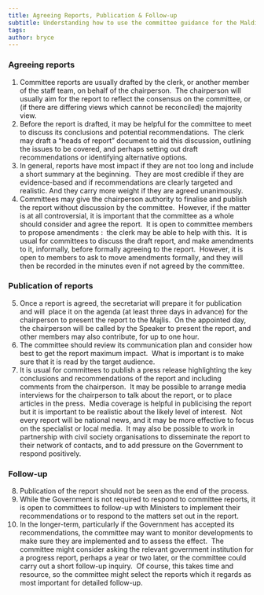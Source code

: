 ```yaml
---
title: Agreeing Reports, Publication & Follow-up
subtitle: Understanding how to use the committee guidance for the Maldives Parliament
tags: 
author: bryce
---
```


<h3><span>Agreeing reports</span></h3>
<ol>
<li aria-level="2"><span>Committee reports are usually drafted by the clerk, or another member of the staff team, on behalf of the chairperson.&nbsp; The chairperson will usually aim for the report to reflect the consensus on the committee, or (if there are differing views which cannot be reconciled) the majority view.</span></li>
<li aria-level="2"><span>Before the report is drafted, it may be helpful for the committee to meet to discuss its conclusions and potential recommendations.&nbsp; The clerk may draft a &ldquo;heads of report&rdquo; document to aid this discussion, outlining the issues to be covered, and perhaps setting out draft recommendations or identifying alternative options.&nbsp;</span></li>
<li aria-level="2"><span>In general, reports have most impact if they are not too long and include a short summary at the beginning.&nbsp; They are most credible if they are evidence-based and if recommendations are clearly targeted and realistic. And they carry more weight if they are agreed unanimously.&nbsp;</span></li>
<li aria-level="2"><span>Committees may give the chairperson authority to finalise and publish the report without discussion by the committee.&nbsp; However, if the matter is at all controversial, it is important that the committee as a whole should consider and agree the report.&nbsp; It is open to committee members to propose amendments :&nbsp; the clerk may be able to help with this.&nbsp; It is usual for committees to discuss the draft report, and make amendments to it, informally, before formally agreeing to the report.&nbsp; However, it is open to members to ask to move amendments formally, and they will then be recorded in the minutes even if not agreed by the committee.&nbsp;&nbsp;</span></li>
</ol>
<h3><span>Publication of reports&nbsp;</span></h3>
<ol start="5">
<li aria-level="2"><span>Once a report is agreed, the secretariat will prepare it for publication and will&nbsp; place it on the agenda (at least three days in advance) for the chairperson to present the report to the Majlis.&nbsp; On the appointed day, the chairperson will be called by the Speaker to present the report, and other members may also contribute, for up to one hour.</span></li>
<li aria-level="2"><span>The committee should review its communication plan and consider how best to get the report maximum impact.&nbsp; What is important is to make sure that it is read by the target audience.&nbsp;&nbsp;</span></li>
<li aria-level="2"><span>It is usual for committees to publish a press release highlighting the key conclusions and recommendations of the report and including comments from the chairperson.&nbsp; It may be possible to arrange media interviews for the chairperson to talk about the report, or to place articles in the press.&nbsp; Media coverage is helpful in publicising the report but it is important to be realistic about the likely level of interest.&nbsp; Not every report will be national news, and it may be more effective to focus on the specialist or local media.&nbsp; It may also be possible to work in partnership with civil society organisations to disseminate the report to their network of contacts, and to add pressure on the Government to respond positively.&nbsp;</span></li>
</ol>
<h3><span>Follow-up</span></h3>
<ol start="8">
<li aria-level="2"><span>Publication of the report should not be seen as the end of the process.&nbsp;</span></li>
<li aria-level="2"><span>While the Government is not required to respond to committee reports, it is open to committees to follow-up with Ministers to implement their recommendations or to respond to the matters set out in the report.&nbsp;</span></li>
<li aria-level="2"><span>In the longer-term, particularly if the Government has accepted its recommendations, the committee may want to monitor developments to make sure they are implemented and to assess the effect.&nbsp; The committee might consider asking the relevant government institution for a progress report, perhaps a year or two later, or the committee could carry out a short follow-up inquiry.&nbsp; Of course, this takes time and resource, so the committee might select the reports which it regards as most important for detailed follow-up.</span></li>
</ol>